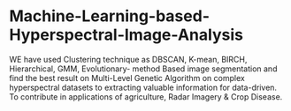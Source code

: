# Machine-Learning-based-Hyperspectral-Image-Analysis
  WE have used Clustering technique as DBSCAN, K-mean, BIRCH, Hierarchical, GMM, Evolutionary- method Based image segmentation and find the best result on Multi-Level Genetic Algorithm on complex hyperspectral datasets to extracting valuable information for data-driven. To contribute in applications of agriculture, Radar Imagery &amp; Crop Disease.
